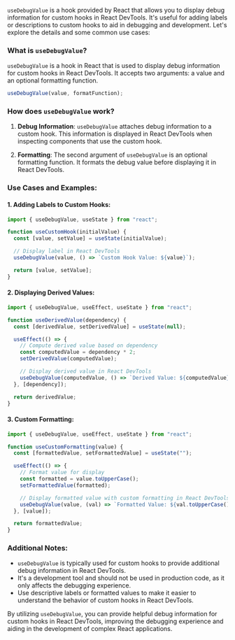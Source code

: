 `useDebugValue` is a hook provided by React that allows you to display debug information for custom hooks in React DevTools. It's useful for adding labels or descriptions to custom hooks to aid in debugging and development. Let's explore the details and some common use cases:

### What is `useDebugValue`?

`useDebugValue` is a hook in React that is used to display debug information for custom hooks in React DevTools. It accepts two arguments: a value and an optional formatting function.

```javascript
useDebugValue(value, formatFunction);
```

### How does `useDebugValue` work?

1. **Debug Information**: `useDebugValue` attaches debug information to a custom hook. This information is displayed in React DevTools when inspecting components that use the custom hook.

2. **Formatting**: The second argument of `useDebugValue` is an optional formatting function. It formats the debug value before displaying it in React DevTools.

### Use Cases and Examples:

#### 1. Adding Labels to Custom Hooks:

```javascript
import { useDebugValue, useState } from "react";

function useCustomHook(initialValue) {
  const [value, setValue] = useState(initialValue);

  // Display label in React DevTools
  useDebugValue(value, () => `Custom Hook Value: ${value}`);

  return [value, setValue];
}
```

#### 2. Displaying Derived Values:

```javascript
import { useDebugValue, useEffect, useState } from "react";

function useDerivedValue(dependency) {
  const [derivedValue, setDerivedValue] = useState(null);

  useEffect(() => {
    // Compute derived value based on dependency
    const computedValue = dependency * 2;
    setDerivedValue(computedValue);

    // Display derived value in React DevTools
    useDebugValue(computedValue, () => `Derived Value: ${computedValue}`);
  }, [dependency]);

  return derivedValue;
}
```

#### 3. Custom Formatting:

```javascript
import { useDebugValue, useEffect, useState } from "react";

function useCustomFormatting(value) {
  const [formattedValue, setFormattedValue] = useState("");

  useEffect(() => {
    // Format value for display
    const formatted = value.toUpperCase();
    setFormattedValue(formatted);

    // Display formatted value with custom formatting in React DevTools
    useDebugValue(value, (val) => `Formatted Value: ${val.toUpperCase()}`);
  }, [value]);

  return formattedValue;
}
```

### Additional Notes:

- `useDebugValue` is typically used for custom hooks to provide additional debug information in React DevTools.
- It's a development tool and should not be used in production code, as it only affects the debugging experience.
- Use descriptive labels or formatted values to make it easier to understand the behavior of custom hooks in React DevTools.

By utilizing `useDebugValue`, you can provide helpful debug information for custom hooks in React DevTools, improving the debugging experience and aiding in the development of complex React applications.
